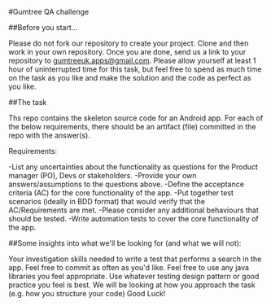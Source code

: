 #Gumtree QA challenge

##Before you start...

Please do not fork our repository to create your project. 
Clone and then work in your own repository. 
Once you are done, send us a link to your repository to gumtreeuk.apps@gmail.com.
Please allow yourself at least 1 hour of uninterrupted time for this task, but feel free to spend as much time on the task as you like and make the solution and the code as perfect as you like.

##The task

Ths repo contains the skeleton source code for an Android app. For each of the below requirements, there should be an artifact (file) committed in the repo with the answer(s).

Requirements:

-List any uncertainties about the functionality as questions for the Product manager (PO), Devs or stakeholders.
-Provide your own answers/assumptions to the questions above.
-Define the acceptance criteria (AC) for the core functionality of the app.
-Put together test scenarios (ideally in BDD format) that would verify that the AC/Requirements are met.
-Please consider any additional behaviours that should be tested.
-Write automation tests to cover the core functionality of the app.

##Some insights into what we'll be looking for (and what we will not):

Your investigation skills needed to write a test that performs a search in the app.
Feel free to commit as often as you'd like.
Feel free to use any java libraries you feel appropriate.
Use whatever testing design pattern or good practice you feel is best.
We will be looking at how you approach the task (e.g. how you structure your code)
Good Luck!
